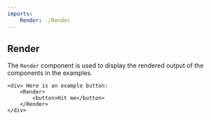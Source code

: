```yaml
---
imports:
    Render: ./Render
---
```


Render
----

The `Render` component is used to display the rendered output
of the components in the examples.

```render html
<div> Here is an example button:
    <Render>
        <button>Hit me</button>
    </Render>
</div>
```
